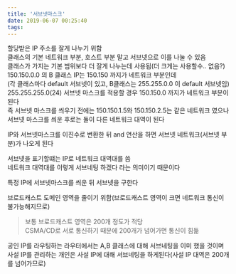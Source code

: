 ```yaml
---
title: '서브넷마스크'
date: 2019-06-07 00:25:40
tags:
---
```


할당받은 IP 주소를 잘게 나누기 위함  
클래스의 기본 네트워크 부분, 호스트 부분 말고 서브넷으로 이를 나눌 수 있음  
클래스가 가지는 기본 범위보다 더 잘게 나누는데 사용됨(더 크게는 사용할수.. 없음?)  
150.150.0.0 의 B 클래스 IP는 150.150 까지가 네트워크 부분인데  
(각 클래스마다 default 서브넷이 있고, B클래스는 255.255.0.0 이 default 서브넷임)  
255.255.255.0(24) 서브넷 마스크를 적용할 경우 150.150.0 까지가 네트워크 부분이 된다  
즉 서브넷 마스크를 씌우기 전에는 150.150.1.5와 150.150.2.5는 같은 네트워크 였으나 서브넷 마스크를 씌운 후로는 둘이 다른 네트워크 대역이 된다  

IP와 서브넷마스크를 이진수로 변환한 뒤 and 연산을 하면 서브넷 네트워크(서브넷 부분)가 나오게 된다  

서브넷을 표기할떄는 IP로 네트워크 대역대를 씀  
네트워크 대역대를 이렇게 서브네팅 하겠다 라는 의미이기 때문이다  

특정 IP에 서브넷마스크를 씌운 뒤 서브넷을 구한다  

브로드캐스트 도메인 영역을 줄이기 위함(브로드캐스트 영역이 크면 네트워크 통신이 불가능해지므로)  
> 보통 브로드캐스트 영역은 200개 정도가 적당  
> CSMA/CD로 서로 통신하기 때문에 200개가 넘어가면 통신이 힘듦  

공인 IP를 라우팅하는 라우터에서는 A,B 클래스에 대해 서브네팅을 이미 했을 것이며  
사설 IP를 관리하는 개인은 사설 IP에 대해 서브네팅을 하게된다(사설 IP 대역은 200개를 넘어가므로)  


<!-- more -->